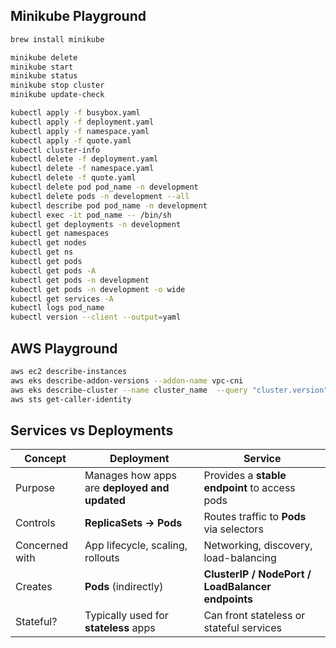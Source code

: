## Minikube Playground

```zsh
brew install minikube
```

```zsh
minikube delete
minikube start
minikube status
minikube stop cluster
minikube update-check
```

```zsh
kubectl apply -f busybox.yaml
kubectl apply -f deployment.yaml
kubectl apply -f namespace.yaml
kubectl apply -f quote.yaml
kubectl cluster-info
kubectl delete -f deployment.yaml
kubectl delete -f namespace.yaml
kubectl delete -f quote.yaml
kubectl delete pod pod_name -n development
kubectl delete pods -n development --all
kubectl describe pod pod_name -n development
kubectl exec -it pod_name -- /bin/sh
kubectl get deployments -n development
kubectl get namespaces
kubectl get nodes
kubectl get ns
kubectl get pods
kubectl get pods -A
kubectl get pods -n development
kubectl get pods -n development -o wide
kubectl get services -A
kubectl logs pod_name
kubectl version --client --output=yaml
```

## AWS Playground

```zsh
aws ec2 describe-instances
aws eks describe-addon-versions --addon-name vpc-cni
aws eks describe-cluster --name cluster_name  --query "cluster.version"
aws sts get-caller-identity
```

## Services vs Deployments

| Concept        | **Deployment**                                | **Service**                                       |
| -------------- | --------------------------------------------- | ------------------------------------------------- |
| Purpose        | Manages how apps are **deployed and updated** | Provides a **stable endpoint** to access pods     |
| Controls       | **ReplicaSets → Pods**                        | Routes traffic to **Pods** via selectors          |
| Concerned with | App lifecycle, scaling, rollouts              | Networking, discovery, load-balancing             |
| Creates        | **Pods** (indirectly)                         | **ClusterIP / NodePort / LoadBalancer endpoints** |
| Stateful?      | Typically used for **stateless** apps         | Can front stateless or stateful services          |
